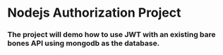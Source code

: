 # Nodejs Authorization Project

### The project will demo how to use JWT with an existing bare bones API using mongodb as the database.